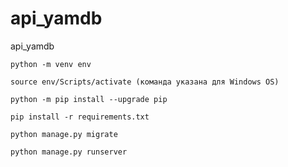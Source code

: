 # api_yamdb
api_yamdb



```
python -m venv env
```
```
source env/Scripts/activate (команда указана для Windows OS)
```
```
python -m pip install --upgrade pip
```

```
pip install -r requirements.txt
```
```
python manage.py migrate
```

```
python manage.py runserver
```
